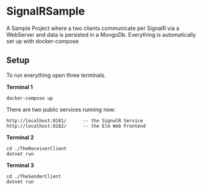# SignalRSample
A Sample Project where a two clients communicate per SignalR via a WebServer and data is persisted in a MongoDb. Everything is automatically set up with docker-compose

## Setup

To run everything open three terminals.

**Terminal 1**
```
docker-compose up
```

There are two public services running now:
```
http://localhost:8181/      -- the SignalR Service
http://localhost:8182/      -- the Elm Web Frontend
```

**Terminal 2**
```
cd ./TheReceiverClient
dotnet run
```

**Terminal 3**
```
cd ./TheSenderClient
dotnet run
```
